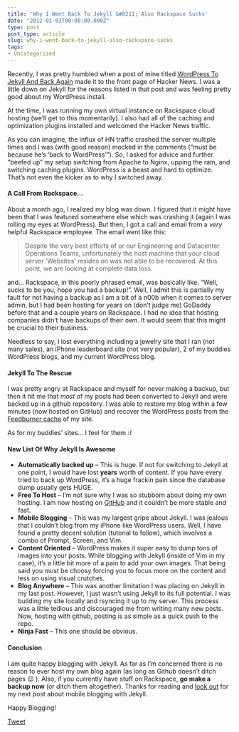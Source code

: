 ```yaml
---
title: 'Why I Went Back To Jekyll &#8211; Also Rackspace Sucks'
date: "2012-01-03T00:00:00.000Z"
type: post 
post_type: article
slug: why-i-went-back-to-jekyll-also-rackspace-sucks
tags: 
- Uncategorized
---
```

Recently, I was pretty humbled when a post of mine titled [WordPress To Jekyll And Back Again][1] made it to the front page of Hacker News. I was a little down on Jekyll for the reasons listed in that post and was feeling pretty good about my WordPress install.

At the time, I was running my own virtual instance on Rackspace cloud hosting (we&#8217;ll get to this momentarily). I also had all of the caching and optimization plugins installed and welcomed the Hacker News traffic.

As you can imagine, the influx of HN traffic crashed the server multiple times and I was (with good reason) mocked in the comments (&#8220;must be because he&#8217;s &#8216;back to WordPress&#8217;&#8221;). So, I asked for advice and further &#8220;beefed up&#8221; my setup switching from Apache to Nginx, upping the ram, and switching caching plugins. WordPress is a beast and hard to optimize. That&#8217;s not even the kicker as to why I switched away.

#### A Call From Rackspace&#8230;

About a month ago, I realized my blog was down. I figured that it might have been that I was featured somewhere else which was crashing it (again I was rolling my eyes at WordPress). But then, I got a call and email from a *very* helpful Rackspace employee. The email went like this:

> Despite the very best efforts of or our Engineering and Datacenter Operations Teams, unfortunately the host machine that your cloud server &#8216;Websites&#8217; resides on was not able to be recovered. At this point, we are looking at complete data loss.

and&#8230; Rackspace, in this poorly phrased email, was basically like. &#8220;Well, sucks to be you, hope you had a backup!&#8221;. Well, I admit this is partially my fault for not having a backup as I am a bit of a n00b when it comes to server admin, but I had been hosting for years on (don&#8217;t judge me) GoDaddy before that and a couple years on Rackspace. I had no idea that hosting companies didn&#8217;t have backups of their own. It would seem that this might be crucial to their business.

Needless to say, I lost everything including a jewelry site that I ran (not many sales), an iPhone leaderboard site (not very popular), 2 of my buddies WordPress blogs, and my current WordPress blog.

#### Jekyll To The Rescue

I was pretty angry at Rackspace and myself for never making a backup, but then it hit me that *most* of my posts had been converted to Jekyll and were backed up in a github repository. I was able to restore my blog within a few minutes (now hosted on GitHub) and recover the WordPress posts from the [Feedburner cache][2] of my site.

As for my buddies&#8217; sites&#8230; I feel for them <img src="http://brandontreb.com/wp-includes/images/smilies/frownie.png" alt=":(" class="wp-smiley" style="height: 1em; max-height: 1em;" />

#### New List Of Why Jekyll Is Awesome

  * **Automatically backed up** &#8211; This is huge. If not for switching to Jekyll at one point, I would have lost **years** worth of content. If you have every tried to back up WordPress, it&#8217;s a huge frackin pain since the database dump usually gets HUGE.
  * **Free To Host** &#8211; I&#8217;m not sure why I was so stubborn about doing my own hosting. I am now hosting on [GitHub][3] and it couldn&#8217;t be more stable and fast.
  * **Mobile Blogging** &#8211; This was my largest gripe about Jekyll. I was jealous that I couldn&#8217;t blog from my iPhone like WordPress users. Well, I have found a pretty decent solution (tutorial to follow), which involves a combo of Prompt, Screen, and Vim.
  * **Content Oriented** &#8211; WordPress makes it super easy to dump tons of images into your posts. While blogging with Jekyll (inside of Vim in my case), it&#8217;s a little bit more of a pain to add your own images. That being said you must be choosy forcing you to focus more on the content and less on using visual crutches.
  * **Blog Anywhere** &#8211; This was another limitation I was placing on Jekyll in my last post. However, I just wasn&#8217;t using Jekyll to its full potential. I was building my site locally and rsyncing it up to my server. This process was a little tedious and discouraged me from writing many new posts. Now, hosting with github, posting is as simple as a quick push to the repo.
  * **Ninja Fast** &#8211; This one should be obvious.

#### Conclusion

I am quite happy blogging with Jekyll. As far as I&#8217;m concerned there is no reason to ever host my own blog again (as long as Github doesn&#8217;t ditch pages 😉 ). Also, if you currently have stuff on Rackspace, **go make a backup now** (or ditch them altogether). Thanks for reading and [look out][2] for my next post about mobile blogging with Jekyll.

Happy Blogging!

<div style="">
  <a href="http://twitter.com/share" class="twitter-share-button" data-count="horizontal" data-text="Why I Went Back To Jekyll - Also Rackspace Sucks" data-url="http://brandontreb.com/why-i-went-back-to-jekyll-also-rackspace-sucks"  data-via="brandontreb" data-related="brandontreb:">Tweet</a>
</div>

 [1]: http://brandontreb.com/wordpress-to-jekyll-and-back-again/
 [2]: http://feeds.feedburner.com/brandontreb
 [3]: https://github.com/brandontreb/brandontreb.github.com
